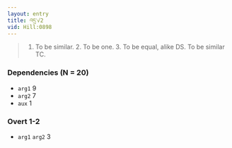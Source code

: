 ```yaml
---
layout: entry
title: འདྲ་√2
vid: Hill:0898
---
```

> 1. To be similar. 2. To be one. 3. To be equal, alike DS. To be similar TC.
### Dependencies (N = 20)
* `arg1` 9
* `arg2` 7
* `aux` 1


### Overt 1-2
* `arg1` `arg2` 3
